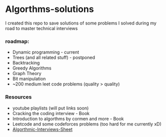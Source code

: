 # Algorthms-solutions
I created this repo to save solutions of some problems I solved during my road to master technical interviews

### roadmap:
* Dynamic programming - current
* Trees (and all related stuff) - postponed
* Backtracking
* Greedy Algorithms
* Graph Theory
* Bit manipulation
* ~200 medium leet code problems (quality > quality)

### Resources 
* youtube playlists (will put links soon)
* Cracking the coding interview - Book
* Introduction to algorthms by cormen and more - Book
* Leetcode and some codeforces problems (too hard for me currently xD)
* [Algorthmic-Interviews-Sheet](https://docs.google.com/spreadsheets/d/1sIs4MW4JijrxjeW-WQtLj-HV9znTfVjH3a5coSkf5QE)